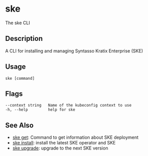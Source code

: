 # ske
The ske CLI

## Description
A CLI for installing and managing Syntasso Kratix Enterprise (SKE)

## Usage
```
ske [command]
```


## Flags
```
--context string   Name of the kubeconfig context to use
-h, --help         help for ske
```


## See Also


* [ske get](/ske/ske-cli/reference/ske-get): Command to get information about SKE deployment
* [ske install](/ske/ske-cli/reference/ske-install): install the latest SKE operator and SKE
* [ske upgrade](/ske/ske-cli/reference/ske-upgrade): upgrade to the next SKE version
